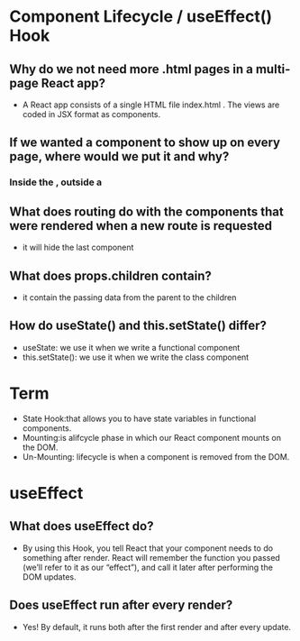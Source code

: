 # Component Lifecycle / useEffect() Hook
## Why do we not need more .html pages in a multi-page React app?
- A React app consists of a single HTML file index.html . The views are coded in JSX format as components.
## If we wanted a component to show up on every page, where would we put it and why?
### Inside the <BrowserRouter />, outside a <Route />
## What does routing do with the components that were rendered when a new route is requested
- it will hide the last component
## What does props.children contain?
- it contain the passing data from the parent to the children 
## How do useState() and this.setState() differ?
- useState: we use it when we write a functional component 
- this.setState(): we use it when we write the class component

# Term
- State Hook:that allows you to have state variables in functional components.
- Mounting:is alifcycle  phase in which our React component mounts on the DOM.
- Un-Mounting: lifecycle is when a component is removed from the DOM.


# useEffect
## What does useEffect do?
-  By using this Hook, you tell React that your component needs to do something after render. React will remember the function you passed (we’ll refer to it as our “effect”), and call it later after performing the DOM updates. 
## Does useEffect run after every render? 
- Yes! By default, it runs both after the first render and after every update.